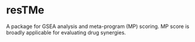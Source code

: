 # resTMe
A package for GSEA analysis and meta-program (MP) scoring. MP score is broadly applicable for evaluating drug synergies.
